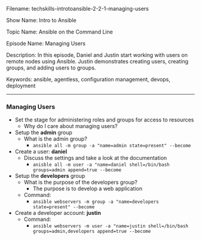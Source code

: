 Filename: techskills-introtoansible-2-2-1-managing-users

Show Name: Intro to Ansible

Topic Name: Ansible on the Command Line

Episode Name: Managing Users

Description: 
In this episode, Daniel and Justin start working with users on remote
nodes using Ansible. Justin demonstrates creating users, creating groups, and
adding users to groups.


Keywords: ansible, agentless, configuration management,
			devops, deployment

---

### Managing Users

+ Set the stage for administering roles and groups for access to resources
	* Why do I care about managing users?
+ Setup the **admin** group
	* What is the admin group?
		- `ansible all -m group -a "name=admin state=present" --become`
+ Create a user: **daniel**
	* Discuss the settings and take a look at the documentation
		- `anisble all -m user -a "name=daniel shell=/bin/bash groups=admin append=true --become`
+ Setup the **developers** group
	* What is the purpose of the developers group?
		- The purpose is to develop a web application
	* Command:
		- `ansible webservers -m group -a "name=developers state=present" --become`
+ Create a developer account: **justin**
	* Command:
		- `ansible webservers -m user -a "name=justin shell=/bin/bash groups=admin,developers append=true --become`
